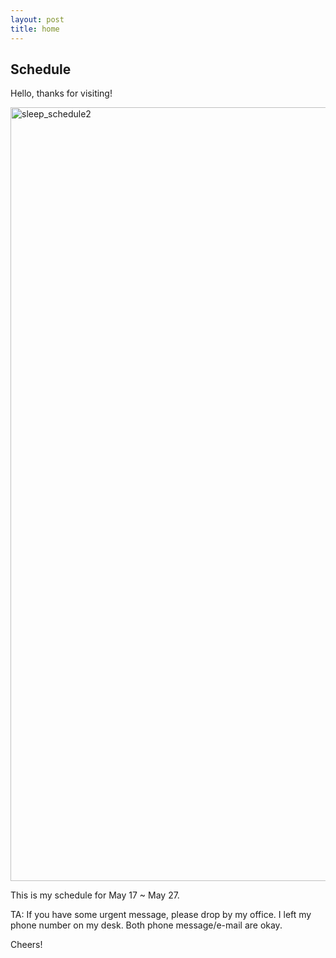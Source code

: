 ```yaml
---
layout: post
title: home
---
```


## Schedule


Hello, thanks for visiting!

<img width="1238" alt="sleep_schedule2" src="https://user-images.githubusercontent.com/63774418/169197542-bb70c863-f3d7-466c-a853-c6ab74622385.png">

This is my schedule for May 17 ~ May 27.


TA: If you have some urgent message, please drop by my office. I left my phone number on my desk. Both phone message/e-mail are okay.

Cheers!
